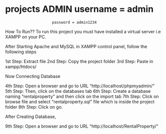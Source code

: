 # projects  ADMIN username = admin
                         password = admin1234





How To Run??
To run this project you must have installed a virtual server i.e XAMPP on your PC. 

After Starting Apache and MySQL in XAMPP control panel, follow the following steps

1st Step: Extract file
2nd Step: Copy the  project folder
3rd Step: Paste in xampp/htdocs/

Now Connecting Database

4th Step: Open a browser and go to URL “http://localhost/phpmyadmin/”
5th Step: Then, click on the databases tab
6th Step: Create a database naming “rentalproperty” and then click on the import tab
7th Step: Click on browse file and select “rentalproperty.sql” file which is inside the project folder
8th Step: Click on go.

After Creating Database,

9th Step: Open a browser and go to URL “http://localhost/RentalProperty/”


